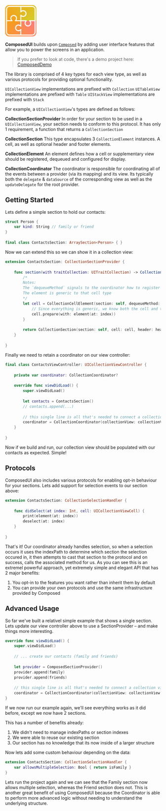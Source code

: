<img src="composed.png" width=20%/>

**ComposedUI** builds upon [`Composed`](http://github.com/composed-swift/composed) by adding user interface features that allow you to power the screens in an application.

> If you prefer to look at code, there's a demo project here: [ComposedDemo](http://github.com/composed-swift/composed-demo)

The library is comprised of 4 key types for each view type, as well as various protocols for providing optional functionality.

`UICollectionView` implementations are prefixed with `Collection`
`UITableView` implementations are prefixed with `Table`
`UIStackView` implementations are prefixed with `Stack`

For example, a `UICollectionView`'s types are defined as follows:

**CollectionSectionProvider**
In order for your section to be used in a `UICollectionView`, your section needs to conform to this protocol. It has only 1 requirement, a function that returns a `CollectionSection`

**CollectionSection**
This type encapsulates 3 `CollectionElement` instances. A cell, as well as optional header and footer elements.

**CollectionElement**
An element defines how a cell or supplementary view should be registered, dequeued and configured for display.

**CollectionCoordinator**
The coordinator is responsible for coordinating all of the events between a provider (via its mapping) and its view. Its typically both the `delegate` & `dataSource` of the corresponding view as well as the `updateDelegate` for the root provider.

## Getting Started

Lets define a simple section to hold our contacts:

```swift
struct Person {
	var kind: String // family or friend
}

final class ContactsSection: ArraySection<Person> { }
```

Now we can extend this so we can show it in a collection view:

```swift
extension ContactsSection: CollectionSectionProvider {

	func section(with traitCollection: UITraitCollection) -> CollectionSection {
		/*
		Notes:
		The `dequeueMethod` signals to the coordinator how to register and dequeue the cell
		The element is generic to that cell type
		*/
		let cell = CollectionCellElement(section: self, dequeueMethod: .fromNib(PersonCell.self)) { cell, index, section in
			// Since everything is generic, we know both the cell and the element types
			cell.prepare(with: element(at: index))
		}

		return CollectionSection(section: self, cell: cell, header: header)
	}
	
}
```

Finally we need to retain a coordinator on our view controller:

```swift
final class ContactsViewController: UICollectionViewController {
	
	private var coordinator: CollectionCoordinator?
	
	override func viewDidLoad() {
		super.viewDidLoad()
		
		let contacts = ContactsSection()
		// contacts.append(...)
		
		// this single line is all that's needed to connect a collection view to our provider
		coordinator = CollectionCoordinator(collectionView: collectionView, sections: contacts)
	}

}
```

Now if we build and run, our collection view should be populated with our contacts as expected. Simple!

## Protocols

ComposedUI also includes various protocols for enabling opt-in behaviour for your sections. Lets add support for selection events to our section above:

```swift
extension ContactsSection: CollectionSelectionHandler {
	
	func didSelect(at index: Int, cell: UICollectionViewCell) {
		print(element(at: index))
		deselect(at: index)
	}
	
}
```

That's it! Our coordinator already handles selection, so when a selection occurs it uses the indexPath to determine which section the selection occured in, it then attempts to cast that section to the protocol and on success, calls the associated method for us. As you can see this is an extremel powerful approach, yet extremely simple and elegant API that has 2 major benefits:

1. You opt-in to the features you want rather than inherit them by default
2. You can provide your own protocols and use the same infrastructure provided by Composed

## Advanced Usage

So far we've built a relativel simple example that shows a single section. Lets update our view controller above to use a SectionProvider – and make things more interesting.

```swift
override func viewDidLoad() {
	super.viewDidLoad()
	
	// ... create our contacts (family and friends)
	
	let provider = ComposedSectionProvider()
	provider.append(family)
	provider.append(friends)
	
	// this single line is all that's needed to connect a collection view to our provider
	coordinator = CollectionCoordinator(collectionView: collectionView, provider: provider)
}
```

If we now run our example again, we'll see everything works as it did before, except we now have 2 sections.

This has a number of benefits already:

1. We didn't need to manage indexPaths or section indexes
2. We were able to reuse our existing section
3. Our section has no knowledge that its now inside of a larger structure

Now lets add some custom behaviour depending on the data:

```swift
extension ContactsSection: CollectionSelectionHandler {
	var allowsMultipleSelection: Bool { return isFamily }
}
```
Lets run the project again and we can see that the Family section now allows multiple selection, whereas the Friend section does not. This is another great benefit of using ComposedUI because the Coordinator is able to perform more advanced logic without needing to understand the underlying structure.
